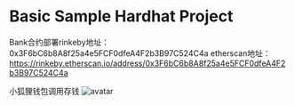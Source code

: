 # Basic Sample Hardhat Project

Bank合约部署rinkeby地址：0x3F6bC6b8A8f25a4e5FCF0dfeA4F2b3B97C524C4a
           etherscan地址：https://rinkeby.etherscan.io/address/0x3F6bC6b8A8f25a4e5FCF0dfeA4F2b3B97C524C4a

小狐狸钱包调用存钱
![avatar](https://s3.bmp.ovh/imgs/2022/03/cb322229f29e8dd2.png)



